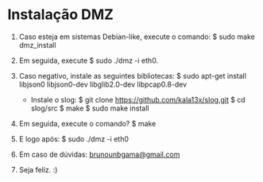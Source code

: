 # Instalação DMZ

1. Caso esteja em sistemas Debian-like, execute o comando:
	$ sudo make dmz_install

2. Em seguida, execute 
	$ sudo ./dmz -i eth0.

2. Caso negativo, instale as seguintes bibliotecas:
	$ sudo apt-get install libjson0 libjson0-dev libglib2.0-dev libpcap0.8-dev

	* Instale o slog: 
		$ git clone https://github.com/kala13x/slog.git
	        $ cd slog/src
	        $ make
	        $ sudo make install

3. Em seguida, execute o comando?
	$ make

4. E logo após:
	$ sudo ./dmz -i eth0

5. Em caso de dúvidas: brunounbgama@gmail.com 

6. Seja feliz. :)



